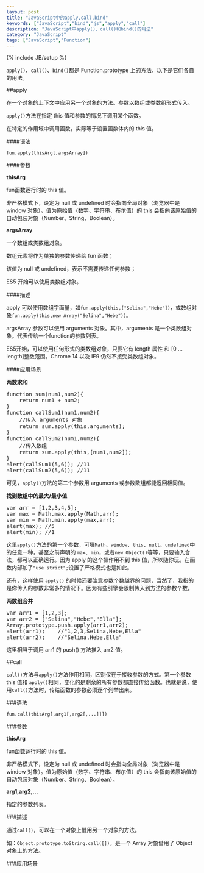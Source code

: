 ```yaml
---
layout: post
title: "JavaScript中的apply,call,bind"
keywords: ["JavaScript","bind","js","apply","call"]
description: "JavaScript中apply()、call()和bind()的用法"
category: "JavaScript"
tags: ["JavaScript","Function"]
---
```

{% include JB/setup %}

`apply()`、`call()`、`bind()`都是 Function.prototype 上的方法，以下是它们各自的用法。

##apply

在一个对象的上下文中应用另一个对象的方法。参数以数组或类数组形式传入。

<span class="txt">`apply()`方法在指定 this 值和参数的情况下调用某个函数。</span>

在特定的作用域中调用函数，实际等于设置函数体内的 this 值。

####语法

	fun.apply(thisArg[,argsArray])

####参数

**thisArg**

fun函数运行时的 this 值。

非严格模式下，设定为 null 或 undefined 时会指向全局对象（浏览器中是 window 对象）。值为原始值（数字、字符串、布尔值）的 this 会指向该原始值的自动包装对象（Number、String、Boolean）。

**argsArray**

一个数组或类数组对象。

数组元素将作为单独的参数传递给 fun 函数；

该值为 null 或 undefined，表示不需要传递任何参数；

ES5 开始可以使用类数组对象。

####描述

apply 可以使用数组字面量，如`fun.apply(this,["Selina","Hebe"])`，或数组对象`fun.apply(this,new Array("Selina","Hebe"))`。

argsArray 参数可以使用 arguments 对象。其中，arguments 是一个类数组对象。代表传给一个function的参数列表。

ES5开始，可以使用任何形式的类数组对象，只要它有 length 属性 和 [0 ... length]整数范围。Chrome 14 以及 IE9 仍然不接受类数组对象。

####应用场景

**两数求和**

<pre>
function sum(num1,num2){
	return num1 + num2;
}
function callSum1(num1,num2){
	//传入 arguments 对象
	return sum.apply(this,arguments);
}
function callSum2(num1,num2){
	//传入数组
	return sum.apply(this,[num1,num2]);
}
alert(callSum1(5,6)); //11
alert(callSum2(5,6)); //11
</pre>

可见，`apply()`方法的第二个参数用 arguments 或参数数组都能返回相同值。

**找到数组中的最大/最小值**

<pre>
var arr = [1,2,3,4,5];
var max = Math.max.apply(Math,arr);
var min = Math.min.apply(max,arr);
alert(max);	//5
alert(min);	//1
</pre>

这里`apply()`方法的第一个参数，可填`Math`、`window`、`this`、`null`、`undefined`中的任意一种，甚至之前声明的 `max`、`min`，或者`new Object()`等等，只要输入合法，都可以正确运行。因为 apply 的这个操作用不到 this 值，所以随你玩。在函数内部加了`"use strict";`设置了严格模式也是如此。

还有，这样使用 `apply()` 的时候还要注意参数个数越界的问题，当然了，我指的是你传入的参数非常多的情况下。因为有些引擎会限制传入到方法的参数个数。

**两数组合并**

<pre>
var arr1 = [1,2,3];
var arr2 = ["Selina","Hebe","Ella"];
Array.prototype.push.apply(arr1,arr2);
alert(arr1);	//"1,2,3,Selina,Hebe,Ella"
alert(arr2);	//"Selina,Hebe,Ella"
</pre>

这里相当于调用 arr1 的 push() 方法推入 arr2 值。

##call

`call()`方法与`apply()`方法作用相同，区别仅在于接收参数的方式。第一个参数 this 值和 `apply()`相同，变化的是剩余的所有参数都直接传给函数。也就是说，使用`call()`方法时，传给函数的参数必须逐个列举出来。

###语法

	fun.call(thisArg[,arg1[,arg2[,...]]])

###参数

**thisArg**

fun函数运行时的 this 值。

非严格模式下，设定为 null 或 undefined 时会指向全局对象（浏览器中是 window 对象）。值为原始值（数字、字符串、布尔值）的 this 会指向该原始值的自动包装对象（Number、String、Boolean）。

**arg1,arg2,...**

指定的参数列表。

###描述

通过`call()`，可以<span class="txt">在一个对象上借用另一个对象的方法。</span>

如：`Object.prototype.toString.call([])`，是一个 Array 对象借用了 Object 对象上的方法。

###应用场景

